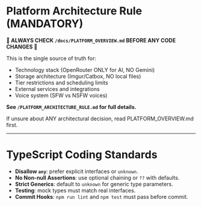 # Platform Architecture Rule (MANDATORY)

**🚨 ALWAYS CHECK `/docs/PLATFORM_OVERVIEW.md` BEFORE ANY CODE CHANGES 🚨**

This is the single source of truth for:
- Technology stack (OpenRouter ONLY for AI, NO Gemini)
- Storage architecture (Imgur/Catbox, NO local files)
- Tier restrictions and scheduling limits
- External services and integrations
- Voice system (SFW vs NSFW voices)

**See `/PLATFORM_ARCHITECTURE_RULE.md` for full details.**

If unsure about ANY architectural decision, read PLATFORM_OVERVIEW.md first.

---

# TypeScript Coding Standards
- **Disallow `any`**: prefer explicit interfaces or `unknown`.
- **No Non-null Assertions**: use optional chaining or `??` with defaults.
- **Strict Generics**: default to `unknown` for generic type parameters.
- **Testing**: mock types must match real interfaces.
- **Commit Hooks**: `npm run lint` and `npm test` must pass before commit.